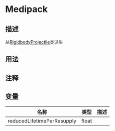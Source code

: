 # Medipack
## 描述
从[RigidbodyProjectile](./RigidbodyProjectile.md)类派生
## 用法

## 注释

## 变量
| 名称 | 类型 | 描述 |
| ----------- | ----------- | ----------- |
| reducedLifetimePerResupply  | float |  |  
